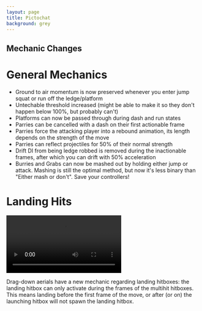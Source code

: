 ```yaml
---
layout: page
title: Pictochat
background: grey
---
```


<div class="col-lg-12 text-center">
	<h2 class="section-heading text-uppercase">Mechanic Changes</h2>
</div>

# General Mechanics

- Ground to air momentum is now preserved whenever you enter jump squat or run off the ledge/platform
- Untechable threshold increased (might be able to make it so they don't happen below 100%, but probably can't)
- Platforms can now be passed through during dash and run states
- Parries can be cancelled with a dash on their first actionable frame
- Parries force the attacking player into a rebound animation, its length depends on the strength of the move
- Parries can reflect projectiles for 50% of their normal strength
- Drift DI from being ledge robbed is removed during the inactionable frames, after which you can drift with 50% acceleration
- Burries and Grabs can now be mashed out by holding either jump or attack. Mashing is still the optimal method, but now it's less binary than "Either mash or don't". Save your controllers!


# Landing Hits

<video src="assets/img/videos/nair.mp4" max-width="1280px" controls></video>

Drag-down aerials have a new mechanic regarding landing hitboxes: the landing hitbox can only activate during the frames of the multihit hitboxes. This means landing before the first frame of the move, or after (or on) the launching hitbox will not spawn the landing hitbox.
